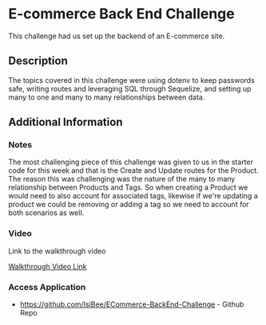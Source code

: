 # E-commerce Back End Challenge
This challenge had us set up the backend of an E-commerce site. 

## Description
The topics covered in this challenge were using dotenv to keep passwords safe, writing routes and leveraging SQL through Sequelize, and setting up many to one and many to many relationships between data.

## Additional Information
### Notes
The most challenging piece of this challenge was given to us in the starter code for this week and that is the Create and Update routes for the Product. The reason this was challenging was the nature of the many to many relationship between Products and Tags. So when creating a Product we would need to also account for associated tags, likewise if we're updating a product we could be removing or adding a tag so we need to account for both scenarios as well. 
### Video
Link to the walkthrough video

[Walkthrough Video Link](https://drive.google.com/file/d/1gDujkqEj986TIqfka0VnO-l7hWVnsoCY/view)

### Access Application

* https://github.com/IsiBee/ECommerce-BackEnd-Challenge - Github Repo